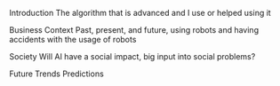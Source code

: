 Introduction
The algorithm that is advanced and I use or helped using it

Business Context
Past, present, and future, using robots and having accidents with the usage of robots

Society
Will AI have a social impact, big input into social problems?

Future Trends
Predictions

